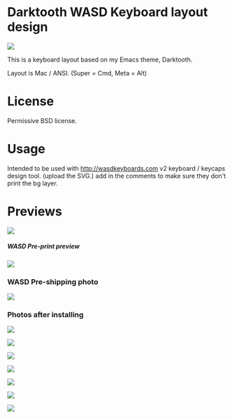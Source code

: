 # Darktooth WASD Keyboard layout design

[![](https://raw.githubusercontent.com/emacsfodder/dark-tooth-wasd/master/glam7.jpg)](https://raw.githubusercontent.com/emacsfodder/dark-tooth-wasd/master/glam7.jpg)

This is a keyboard layout based on my Emacs theme, Darktooth.

Layout is Mac / ANSI. (Super = Cmd, Meta = Alt)

# License

Permissive BSD license.

# Usage

Intended to be used with http://wasdkeyboards.com v2 keyboard / keycaps design tool. (upload the SVG.) add in the comments to make sure they don't print the bg layer.

# Previews

[![](https://raw.githubusercontent.com/emacsfodder/dark-tooth-wasd/master/dark-tooth-wasd.png)](https://raw.githubusercontent.com/emacsfodder/dark-tooth-wasd/master/dark-tooth-wasd.png)

##### WASD Pre-print preview #####

[![](https://raw.githubusercontent.com/emacsfodder/dark-tooth-wasd/master/wasd-preview.jpg)](https://raw.githubusercontent.com/emacsfodder/dark-tooth-wasd/master/wasd-preview.jpg)

### WASD Pre-shipping photo

[![](https://raw.githubusercontent.com/emacsfodder/dark-tooth-wasd/master/wasd-photo.png)](https://raw.githubusercontent.com/emacsfodder/dark-tooth-wasd/master/wasd-photo.png)

### Photos after installing

[![](https://raw.githubusercontent.com/emacsfodder/dark-tooth-wasd/master/glam1.jpg)](https://raw.githubusercontent.com/emacsfodder/dark-tooth-wasd/master/glam1.jpg)

[![](https://raw.githubusercontent.com/emacsfodder/dark-tooth-wasd/master/glam2.jpg)](https://raw.githubusercontent.com/emacsfodder/dark-tooth-wasd/master/glam2.jpg)

[![](https://raw.githubusercontent.com/emacsfodder/dark-tooth-wasd/master/glam3.jpg)](https://raw.githubusercontent.com/emacsfodder/dark-tooth-wasd/master/glam3.jpg)

[![](https://raw.githubusercontent.com/emacsfodder/dark-tooth-wasd/master/glam4.jpg)](https://raw.githubusercontent.com/emacsfodder/dark-tooth-wasd/master/glam4.jpg)

[![](https://raw.githubusercontent.com/emacsfodder/dark-tooth-wasd/master/glam5.jpg)](https://raw.githubusercontent.com/emacsfodder/dark-tooth-wasd/master/glam5.jpg)

[![](https://raw.githubusercontent.com/emacsfodder/dark-tooth-wasd/master/glam6.jpg)](https://raw.githubusercontent.com/emacsfodder/dark-tooth-wasd/master/glam6.jpg)

[![](https://raw.githubusercontent.com/emacsfodder/dark-tooth-wasd/master/glam7.jpg)](https://raw.githubusercontent.com/emacsfodder/dark-tooth-wasd/master/glam7.jpg)
